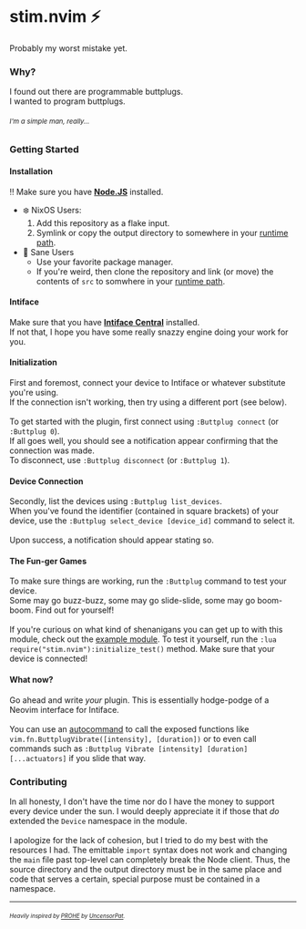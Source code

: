 # stim.nvim ⚡

Probably my worst mistake yet.

<h3> Why?</h3>

<p>
    I found out there are programmable buttplugs.
    <br />
    I wanted to program buttplugs.
    <h6><sub>I'm a simple man, really...</sub></h6>
</p>

<h3>Getting Started</h3>
<h4> Installation</h5>
 ‼️ Make sure you have <a href="https://nodejs.org"><b>Node.JS</b></a> installed.
<br />
<ul>
    <li>
        ❄️ NixOS Users:
        <ol>
            <li>Add this repository as a flake input.</li>
            <li>Symlink or copy the output directory to somewhere in your <a href="https://github.com/neovim/node-client/issues/106">runtime path</a>.
        </ol>
    </li>
    <li>
        🧠 Sane Users
        <ul>
            <li>Use your favorite package manager.</li>
            <li>If you're weird, then clone the repository and link (or move) the contents of <code>src</code> to somwhere in your <a href="https://github.com/neovim/node-client/issues/106">runtime path</a>.
        </ul>
    </li>
</ul>

<h4>Intiface</h5>
<p>
    Make sure that you have <a href="https://intiface.com/central"><b>Intiface Central</b></a> installed.<br/>
    If not that, I hope you have some really snazzy engine doing your work for you.<br />
</p>
<h4>Initialization</h5>
<p>
    First and foremost, connect your device to Intiface or whatever substitute you're using.<br />
    If the connection isn't working, then try using a different port (see below).<br />
    <br />
    To get started with the plugin, first connect using <code>:Buttplug connect</code> (or <code>:Buttplug 0</code>).<br/>
    If all goes well, you should see a notification appear confirming that the connection was made.<br/>
    To disconnect, use <code>:Buttplug disconnect</code> (or <code>:Buttplug 1</code>).
</p>
<h4>Device Connection</h4>
<p>
    Secondly, list the devices using <code>:Buttplug list_devices</code>.<br/>
    When you've found the identifier (contained in square brackets) of your device, use the <code>:Buttplug select_device [device_id]</code> command to select it.<br/>
    <br/>
    Upon success, a notification should appear stating so.
</p>
<h4>The Fun-ger Games</h4>
<p>
    To make sure things are working, run the <code>:Buttplug</code> command
    to test your device.<br/>
    Some may go buzz-buzz, some may go slide-slide, some may go boom-boom. Find out for yourself!<br/>
    <br />
    If you're curious on what kind of shenanigans you can get up to with this module, check out the <a href="https://github.com/nowaaru/stim.nvim/blob/master/src/lua/stim/nvim/init.lua">example module</a>. To test it yourself, run the <code>:lua require("stim.nvim"):initialize_test()</code> method. Make sure that your device is connected!
</p>
<h4>What now?</h4>
<p>
    Go ahead and write <i>your</i> plugin. This is essentially hodge-podge of a Neovim interface for Intiface.<br/>
    <br/>
    You can use an <a href="https://neovim.io/doc/user/autocmd.html">autocommand</a> to call the
    exposed functions like <code>vim.fn.ButtplugVibrate([intensity], [duration])</code> or to even call commands such as <code>:Buttplug Vibrate [intensity] [duration] [...actuators]</code> if you slide that way. 
</p>
<h3>Contributing</h3>
In all honesty, I don't have the time nor do I have the money to support every device
under the sun. I would deeply appreciate it if those that <i>do</i> extended the <code>Device</code> namespace in the module.<br />
<br />
I apologize for the lack of cohesion, but I tried to do my best with the resources I had. The emittable <code>import</code> syntax does not work and changing the <code>main</code> file past top-level can completely break the Node client. Thus, the source directory and the output directory must be in the same place and code that serves a certain, special purpose must be contained in a namespace.
<hr />
<h6><sub><sub>Heavily inspired by <a href=https://marketplace.visualstudio.com/items?itemName=UncensorPat.prohe/>PROHE</a> by <a href="https://marketplace.visualstudio.com/publishers/UncensorPat">UncensorPat</a>.</h6></sub></sub>
